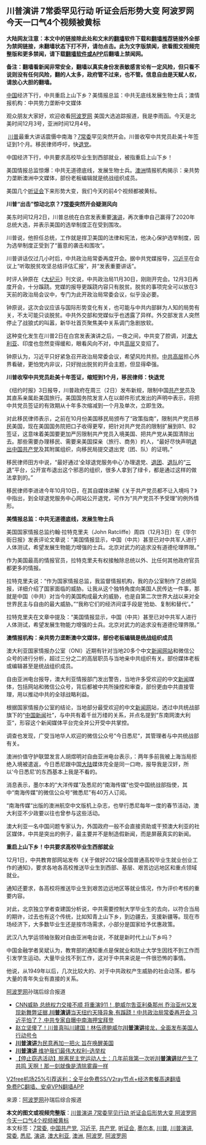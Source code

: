  <h2>川普演讲 7常委罕见行动 听证会后形势大变 阿波罗网今天一口气4个视频被黄标</h2> <p class="notice"><b>大陆网友注意：本文中的链接除此处和文末的<a href="https://github.com/bannedbook/fanqiang" >翻墙</a>软件下载和<a href="https://github.com/killgcd/justmysocks/blob/master/README.md">翻墙推荐</a>链接外全部为禁网链接，未翻墙状态下打不开，请勿点击。此为文字版禁闻，欲看图文视频完整版和更多禁闻，请下载<a href="https://github.com/bannedbook/fanqiang">翻墙软件或APP</a>后翻墙上禁闻网。</p><p>备注：翻墙看新闻非常安全，翻墙以真实身份发表敏感言论有一定风险，但只看不说则没有任何风险，翻的人太多，政府管不过来，也不管。信息自由是天赋人权，请放心大胆的翻墙。</b></p>  <div class="entry"> <p id="summary"><span class='wp_keywordlink_affiliate'><a href="https://www.bannedbook.org/" title="中国" target="_blank">中国</a></span>经济下行，中共重启上山下乡？美情报总监：中共无底线发展生物士兵；澳情报机构：中共势力垄断中文媒体</p> <p>观众朋友大家好，欢迎收看<a href="https://www.bannedbook.org/bnews/tag/%e9%98%bf%e6%b3%a2%e7%bd%97%e7%bd%91/" class="st_tag internal_tag" rel="tag" title="标签 阿波罗网 下的日志">阿波罗网</a> 美国大选追踪报道，我是李雨函。今天是北美时间12月3号，亚洲时间12月4号。</p> <p>&nbsp;<a href="https://www.bannedbook.org/bnews/tag/%e5%b7%9d%e6%99%ae/" class="st_tag internal_tag" rel="tag" title="标签 川普 下的日志">川普</a>最重大讲话震慑中南海？<a href="https://www.bannedbook.org/bnews/tag/7%E5%B8%B8%E5%A7%94/" class="st_tag internal_tag" rel="tag" title="标签 7常委 下的日志">7常委</a>罕见突然开会。川普收窄中共党员赴美十年签证到1个月。移民律师呼吁，快<span class='wp_keywordlink'><a href="http://tuidang.epochtimes.com/" title="退党" rel="nofollow" target="_blank">退党</a></span>。</p> <p>中国经济下行，中共要求高校毕业生到西部就业，被指重启上山下乡！</p> <p>美国情报总监惊爆：中共无道德底线，发展生物士兵。<a href="https://www.bannedbook.org/bnews/tag/%e6%be%b3%e6%b4%b2/" class="st_tag internal_tag" rel="tag" title="标签 澳洲 下的日志">澳洲</a>情报机构揭示：亲共势力垄断澳洲中文媒体，部份老板编辑就是统战组织成员。</p> <p>美国几个<a href="https://www.bannedbook.org/bnews/tag/%e5%90%ac%e8%af%81%e4%bc%9a/" class="st_tag internal_tag" rel="tag" title="标签 听证会 下的日志">听证会</a>下来形势大变，我们今天的前4个视频都被黄标。</p> <p><strong>川普“出击”惊动北京？7<a href="https://www.bannedbook.org/bnews/tag/%e5%b8%b8%e5%a7%94/" class="st_tag internal_tag" rel="tag" title="标签 常委 下的日志">常委</a>突然开会疑测风向</strong></p> <p>美东时间12月2日，川普总统在白宫发表重要<a href="https://www.bannedbook.org/bnews/tag/%E6%BC%94%E8%AE%B2/" class="st_tag internal_tag" rel="tag" title="标签 演讲 下的日志">演讲</a>，再次重申自己赢得了2020年总统大选，并表示美国的选举制度正在受到围攻。</p> <p>川普说，他担任总统，工作就是捍卫美国的法律和宪法，他决心保护选举制度，因为选举制度正受到了“蓄意的袭击和围攻”。</p> <p>川普讲话仅过几小时后，中共政治局常委再度开会。据中共党媒报导，<a href="https://www.bannedbook.org/bnews/tag/%e4%b9%a0%e8%bf%91%e5%b9%b3/" class="st_tag internal_tag" rel="tag" title="标签 习近平 下的日志">习近平</a>在会议上“听取脱贫攻坚总结评估汇报”，并“发表重要讲话”。</p>  <p>时评人钟原在《<span class='wp_keywordlink_affiliate'><a href="http://www.epochtimes.com/" title="大纪元" target="_blank">大纪元</a></span>》刊文说，中共政治局11月30日，刚刚开完会。12月3日再度开会，十分蹊跷。党媒的报导更蹊跷内容只有脱贫。脱贫的事项完全可以放在3天前的政治局会议中，专门为此开政治局常委会议，似乎没必要。</p> <p>钟原说，这次会议应该与国际形势变化有关，也可能与中共内部鲜为人知的局势有关，不太可能只谈脱贫。中共外交部和党媒似乎也透露了异样。外交部发言人突然停止了战狼式的叫嚣，新华社首页聚焦美中关系调门急剧放软。</p> <p>这种变化发生在川普2日在白宫发表演讲之后，一夜之间，中共变了腔调，对<a href="https://www.bannedbook.org/bnews/tag/%e6%be%b3%e5%a4%a7%e5%88%a9%e4%ba%9a/" class="st_tag internal_tag" rel="tag" title="标签 澳大利亚 下的日志">澳大利亚</a>、印度也忽然变得缓和，眼看风向不对，中共<span class='wp_keywordlink_affiliate'><a href="https://www.bannedbook.org/bnews/ccpdope/" title="中共高层内幕" target="_blank">高层</a></span>又变招了。</p> <p>钟原认为，习近平只好紧急召开政治局常委会议，希望风险共担。<span class='wp_keywordlink_affiliate'><a href="https://www.bannedbook.org/bnews/ccpdope/" title="中共高层" target="_blank">中共高层</a></span>担心外界看破，更怕党内非议，只好抛出脱贫的开会主题，但显得牵强。</p> <p><strong>川普收窄中共党员赴美十年签证，缩短到1个月，移民律师：快退党</strong></p> <p>《纽约时报》3日报导，川普政府在周三（2日）发布新规，限制中国<a href="https://www.bannedbook.org/bnews/tag/%e5%85%b1%e4%ba%a7%e5%85%9a/" class="st_tag internal_tag" rel="tag" title="标签 共产党 下的日志">共产党</a>员及其直系亲属赴美国旅行。美国国务院发言人在以邮件形式发出的声明中表示，将把中共党员签证的有效期从十年多次缩减到一个月及单次，立即生效。</p> <p>对此移民律师表示，之前在10月份美国移民局颁布了“政策指南”，限制共产党员移民美国，现在美国国务院把口子收得更窄，把针对共产党员的限制扩展到B1、B2签证，这意味着美国要更加严厉限制共产党员入境美国、把共产党从美国清除出去。那些需要办理移民、需要来美国探亲（旅行、商务）的人，“最好尽快声明<span class='wp_keywordlink'><a href="http://tuidang.epochtimes.com/" title="退出中国共产党" rel="nofollow" target="_blank">退出中国共产党</a></span>及其附属组织，向移民局提交退出党（团、队）的证明。”</p> <p>移民律师田方中说，“最好通过‘全球退党服务中心’办理退党、<span class='wp_keywordlink'><a href="http://tuidang.epochtimes.com/" title="退出共青团" rel="nofollow" target="_blank">退团</a></span>、<span class='wp_keywordlink'><a href="http://tuidang.epochtimes.com/" title="退出少先队" rel="nofollow" target="_blank">退队</a></span>的“<span class='wp_keywordlink'><a href="http://tuidang.epochtimes.com/" title="三退-退出党团队" rel="nofollow" target="_blank">三退</a></span>”平台，公开宣布退出这个邪恶的组织，很多人拿到了绿卡，都是通过这样的做法拿到的。”</p> <p>移民律师李进进今年10月10日，在其自媒体讲解《关于共产党员都不让入境吗？》中指出，到全球退党服务中心网站公开退党，可作为“共产党员不予受理”的例外情形。</p> <p><strong>美情报总监：中共无道德底线，发展生物士兵</strong></p>  <p>美国国家情报总监约翰·拉特克里夫（John Ratcliffe）周四（12月3日）在《华尔街日报》发表评论文章说：“美国情报显示，中国（中共）甚至已对中共军人进行人体测试，希望发展生物能力增强的士兵。北京对武力的追求没有道德伦理界限。”</p> <p>作为美国最高的情报官员，拉特克里夫有权接触除总统以外、比任何其他政府官员都更多的情报。</p> <p>拉特克里夫说：“作为国家情报总监，我监督情报机构，我的办公室制作了总统简报，详细介绍了国家面临的威胁。让我从这个独特角度向美国人民传达一件事，那就是中国（中共）对当今的美国构成最大的威胁，也是自第二次世界大战以来对全世界民主与自由的最大威胁。”“我称它们的经济间谍手段是‘抢劫、复制和替代’。”</p> <p>拉特克里夫在文章中提及：“美国情报显示，中国（中共）甚至已对中共军人进行人体测试，希望发展生物能力增强的士兵。北京对武力的追求没有道德伦理界限。”</p> <p><strong>澳情报机构：亲共势力垄断澳中文媒体，部份老板编辑是统战组织成员</strong></p> <p>澳大利亚国家情报办公室（ONI）近期有针对当地20多个中文<span class='wp_keywordlink_affiliate'><a href="https://www.bannedbook.org/" title="新闻网站">新闻网站</a></span>和微信公众号的进行分析，超过三分之二的高层职员与当地亲中共组织有关。部份媒体老板或编辑甚至是统战组织成员。</p> <p>自由亚洲电台报导，澳大利亚情报部门发出警告，当地许多受欢迎的中文<span class='wp_keywordlink_affiliate'><a href="https://www.bannedbook.org/" title="新闻">新闻</a></span>媒体，包括网站和微信公众号，背后都被中共所操控和审查，部份更由中共直接管理，用以推动中共的全球战略利益。</p> <p>根据国家情报办公室的结论，当地部分最受欢迎的中文<span class='wp_keywordlink_affiliate'><a href="https://www.bannedbook.org/" title="新闻网">新闻网</a></span>站，透过中共统战部旗下的“<span class='wp_keywordlink_affiliate'><a href="https://www.bannedbook.org/bnews/cnnews/" title="中国新闻">中国新闻</a></span>社”，与中共有着千丝万缕的关系，并点名提到“东南网澳大利亚“，形容这个新闻媒体平台完全并公开受中共掌控。</p> <p>调查也发现，广受当地华人欢迎的微信公众号“今日悉尼“，其管理者与中共统战部有关。</p> <p>澳洲价值守护联盟发言人胡煜明对自由亚洲电台表示，：两年多前我被上海当局拒绝入境被遣返，今日悉尼跟中国<span class='wp_keywordlink_affiliate'><a href="https://www.bannedbook.org/" title="大陆" target="_blank">大陆</a></span>媒体完全是同一口吻，报导我是汉奸，所以‘今日悉尼’的东西基本上我是不看的。</p>  <p>消息表示，墨尔本的“大洋传媒”及悉尼的“南海传媒”也受中国统战部指使，其中“南海传媒”的微信公众号“微悉尼”有40万人订阅。</p> <p>“南海传媒“出版的澳洲航空中文版机上杂志，也举行悉尼每年一度的春节活动，澳大利亚不少政要以往也曾参与这些活动。</p> <p>澳大利亚一名中国问题专家认为，外国政府一般不会直接资助或干预澳大利亚的社区媒体，中共是突出的例子，最主要并不是制造假新闻，而是屏蔽真实的新闻。</p> <p><strong>重启上山下乡！中共要求高校毕业生西部就业</strong></p> <p>12月1日，中共教育部网站发布《关于做好2021届全国普通高校毕业生就业创业工作的通知》，要求各地各高校推送毕业生到西部、基层、艰苦边远地区和重点领域就业。</p> <p>通知还要求，各高校将推送毕业生到艰苦边远地区等就业情况，作为评价考核的重要内容。</p> <p>对此，北京独立学者查建国分析说，中共需要控制大学毕业生的去向，以符合当局的期许，过去也有这个传统，比如知青上山下乡，到边疆去，支援新疆等。现在市场经济下，大多数毕业生还是按市场需求，小部分是国家给予优惠政策。</p> <p>武汉八九学运领袖张毅对自由亚洲电台说，不就是新时代上山下乡吗？</p> <p>中国金融学者吴斌认为，教育部的通知重点是保就业和防止大学生因找不到工作而引发学生运动。大量毕业找不到工作，这对于中共来说是一件很恐怖的事情。</p> <p>他说，从1949年以后，几次比较大的、对于中共政权产生威胁的社会动荡，都与大量的青年失业有直接的关系。</p>  <p><span class='wp_keywordlink_affiliate'><a href="https://www.aboluowang.com/" title="阿波罗网" target="_blank">阿波罗网</a></span>孙瑞后综合报道</p> <ul class='op-related-articles' title='相关阅读'> <li><a href='https://www.bannedbook.org/bnews/bannedvideo/20201204/1442072.html' target='_blank'>CNN威胁 总统权力交接不顺 将重演911！,鲍威尔吿亚利桑那州  乔治亚州又发现新舞弊证据,<b>川普演讲</b>当天纽约天降异象,有蹊跷！中共政治局常委再开会    习近平怕了？,中共专家自曝中南海押宝拜登</a></li> <li><a href='https://www.bannedbook.org/bnews/bannedvideo/20201204/1441893.html' target='_blank'>赵立坚傻了！川普真叫川建国！林伍德鲍威尔<b>川普演讲</b>接龙，全面发布美国人行动号令</a></li> <li><a href='https://www.bannedbook.org/bnews/comments/20201204/1441879.html' target='_blank'><b>川普演讲</b>为民意再加一把火 旨在唤醒美国</a></li> <li><a href='https://www.bannedbook.org/bnews/bannedvideo/20201203/1441176.html' target='_blank'><b>川普演讲</b> 维护我们最伟大权利–选举权</a></li> <li><a href='https://www.bannedbook.org/bnews/bannedvideo/20201125/1436596.html' target='_blank'>【停止窃选活动】脱离民主党运动人士：几年前我第一次听<b>川普演讲</b>就产生了共鸣 天啊！那一刻就像是清除雾霾一样</a></li> </ul> <p class="texttj"> <a href="https://www.bannedbook.org/forum23/topic22702.html" target="_blank">V2free机场25%引荐返利：全平台免费SS/V2ray节点+经济套餐高速翻墙</a><br/> <a href="https://github.com/bannedbook/fanqiang/wiki/%E7%A6%81%E9%97%BB%E7%BD%91%E5%AE%89%E5%8D%93%E7%BF%BB%E5%A2%99%E6%96%B0%E9%97%BBAPP" target="_blank">免费PC翻墙、安卓VPN翻墙APP</a></p><p> 来源：<a href="https://www.aboluowang.com/2020/1205/1530564.html" target="_blank">阿波罗网</a>孙瑞后综合报道 </p><a name='sharetosocial'></a>       <div><b>本文的图文或视频完整版</b>：<a href='https://www.bannedbook.org/bnews/topimagenews/20201205/1442285.html'>川普演讲 7常委罕见行动 听证会后形势大变 阿波罗网今天一口气4个视频被黄标</a></div>  </div><!--END ENTRY--> <div class="postfooter"> <div>本文标签：<a href="https://www.bannedbook.org/bnews/tag/7%E5%B8%B8%E5%A7%94/" rel="tag">7常委</a>, <a href="https://www.bannedbook.org/bnews/tag/%e4%b8%ad%e5%9b%bd%e5%85%b1%e4%ba%a7%e5%85%9a/" rel="tag">中国共产党</a>, <a href="https://www.bannedbook.org/bnews/tag/%e4%b9%a0%e8%bf%91%e5%b9%b3/" rel="tag">习近平</a>, <a href="https://www.bannedbook.org/bnews/tag/%e5%85%b1%e4%ba%a7%e5%85%9a/" rel="tag">共产党</a>, <a href="https://www.bannedbook.org/bnews/tag/%e5%90%ac%e8%af%81%e4%bc%9a/" rel="tag">听证会</a>, <a href="https://www.bannedbook.org/bnews/tag/%e5%a2%a8%e5%b0%94%e6%9c%ac/" rel="tag">墨尔本</a>, <a href="https://www.bannedbook.org/bnews/tag/%e5%b7%9d%e6%99%ae/" rel="tag">川普</a>, <a href="https://www.bannedbook.org/bnews/tag/%e5%b7%9d%e6%99%ae%e6%bc%94%e8%ae%b2/" rel="tag">川普演讲</a>, <a href="https://www.bannedbook.org/bnews/tag/%e5%b8%b8%e5%a7%94/" rel="tag">常委</a>, <a href="https://www.bannedbook.org/bnews/tag/%e6%82%89%e5%b0%bc/" rel="tag">悉尼</a>, <a href="https://www.bannedbook.org/bnews/tag/%E6%BC%94%E8%AE%B2/" rel="tag">演讲</a>, <a href="https://www.bannedbook.org/bnews/tag/%e6%be%b3%e5%a4%a7%e5%88%a9%e4%ba%9a/" rel="tag">澳大利亚</a>, <a href="https://www.bannedbook.org/bnews/tag/%e6%be%b3%e6%b4%b2/" rel="tag">澳洲</a>, <a href="https://www.bannedbook.org/bnews/tag/%E9%98%BF%E6%B3%A2%E7%BD%97/" rel="tag">阿波罗</a>, <a href="https://www.bannedbook.org/bnews/tag/%e9%98%bf%e6%b3%a2%e7%bd%97%e7%bd%91/" rel="tag">阿波罗网</a></div>  </div><!--END POSTFOOTER--> 
